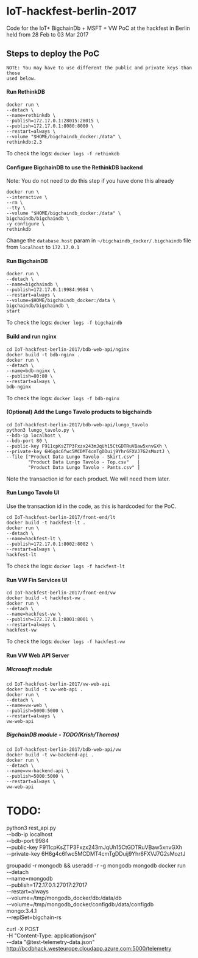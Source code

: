 # IoT-hackfest-berlin-2017
Code for the IoT+ BigchainDb + MSFT + VW PoC at the hackfest in Berlin held from 28 Feb to 03 Mar 2017



## Steps to deploy the PoC
```
NOTE: You may have to use different the public and private keys than those 
used below.
```

#### Run RethinkDB
```
docker run \
--detach \
--name=rethinkdb \
--publish=172.17.0.1:28015:28015 \
--publish=172.17.0.1:8080:8080 \
--restart=always \
--volume "$HOME/bigchaindb_docker:/data" \
rethinkdb:2.3
```
To check the logs: `docker logs -f rethinkdb`


#### Configure BigchainDB to use the RethinkDB backend
Note: You do not need to do this step if you have done this already

```
docker run \
--interactive \
--rm \
--tty \
--volume "$HOME/bigchaindb_docker:/data" \
bigchaindb/bigchaindb \
-y configure \
rethinkdb
```
Change the `database.host` param in `~/bigchaindb_docker/.bigchaindb` file 
from `localhost` to `172.17.0.1`


#### Run BigchainDB
```
docker run \
--detach \
--name=bigchaindb \
--publish=172.17.0.1:9984:9984 \
--restart=always \
--volume=$HOME/bigchaindb_docker:/data \
bigchaindb/bigchaindb \
start
```
To check the logs: `docker logs -f bigchaindb`


#### Build and run nginx
```
cd IoT-hackfest-berlin-2017/bdb-web-api/nginx
docker build -t bdb-nginx .
docker run \
--detach \
--name=bdb-nginx \
--publish=80:80 \
--restart=always \
bdb-nginx
```
To check the logs: `docker logs -f bdb-nginx`


#### (Optional) Add the Lungo Tavolo products to bigchaindb
```
cd IoT-hackfest-berlin-2017/bdb-web-api/lungo_tavolo
python3 lungo_tavolo.py \
--bdb-ip localhost \
--bdb-port 80 \
--public-key F911cpKsZTP3Fxzx243mJqUh15CtGDTRuVBaw5xnvGXh \
--private-key 6H6g4c6fwc5MCDMT4cmTgDDuij9Yhr6FXVJ7G2sMoztJ \
--file ["Product Data Lungo Tavolo - Skirt.csv" |
        "Product Data Lungo Tavolo - Top.csv"   |
        "Product Data Lungo Tavolo - Pants.csv" ]
```
Note the transaction id for each product. We will need them later.


#### Run Lungo Tavolo UI
Use the transaction id in the code, as this is hardcoded for the PoC.
```
cd IoT-hackfest-berlin-2017/front-end/lt
docker build -t hackfest-lt .
docker run \
--detach \
--name=hackfest-lt \
--publish=172.17.0.1:8002:8002 \
--restart=always \
hackfest-lt
```
To check the logs: `docker logs -f hackfest-lt`


#### Run VW Fin Services UI
```
cd IoT-hackfest-berlin-2017/front-end/vw
docker build -t hackfest-vw .
docker run \
--detach \
--name=hackfest-vw \
--publish=172.17.0.1:8001:8001 \
--restart=always \
hackfest-vw
```
To check the logs: `docker logs -f hackfest-vw`


#### Run VW Web API Server
##### Microsoft module
```
cd IoT-hackfest-berlin-2017/vw-web-api
docker build -t vw-web-api .
docker run \
--detach \
--name=vw-web \
--publish=5000:5000 \
--restart=always \
vw-web-api
```

##### BigchainDB module - TODO(Krish/Thomas)
```
cd IoT-hackfest-berlin-2017/bdb-web-api/vw
docker build -t vw-backend-api .
docker run \
--detach \
--name=vw-backend-api \
--publish=5000:5000 \
--restart=always \
vw-web-api

```


# TODO:
python3 rest_api.py \
--bdb-ip localhost \
--bdb-port 9984 \
--public-key F911cpKsZTP3Fxzx243mJqUh15CtGDTRuVBaw5xnvGXh \
--private-key 6H6g4c6fwc5MCDMT4cmTgDDuij9Yhr6FXVJ7G2sMoztJ

groupadd -r mongodb && useradd -r -g mongodb mongodb
docker run \
--detach \
--name=mongodb \
--publish=172.17.0.1:27017:27017 \
--restart=always \
--volume=/tmp/mongodb_docker/db:/data/db \
--volume=/tmp/mongodb_docker/configdb:/data/configdb \
mongo:3.4.1 \
--replSet=bigchain-rs



curl -X POST \
  -H "Content-Type: application/json" \
  --data "@test-telemetry-data.json" \
  http://bcdbhack.westeurope.cloudapp.azure.com:5000/telemetry

